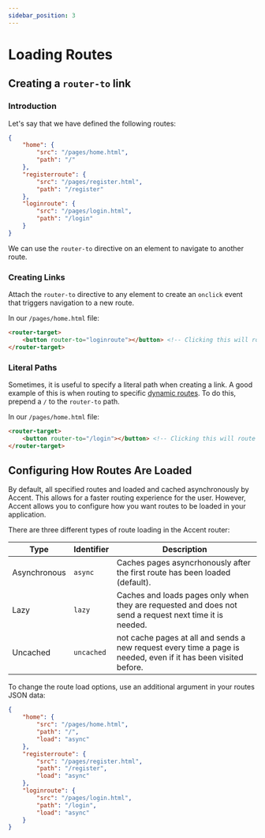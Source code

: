 ```yaml
---
sidebar_position: 3
---
```


# Loading Routes

## Creating a `router-to` link

### Introduction

Let's say that we have defined the following routes: 

```json
{
    "home": {
        "src": "/pages/home.html",
        "path": "/"
    },
    "registerroute": {
        "src": "/pages/register.html",
        "path": "/register"
    },
    "loginroute": {
        "src": "/pages/login.html",
        "path": "/login"
    }
}
```

We can use the `router-to` directive on an element to navigate to another route.

### Creating Links

Attach the `router-to` directive to any element to create an `onclick` event that triggers navigation to a new route. 

In our `/pages/home.html` file: 

```html
<router-target>
    <button router-to="loginroute"></button> <!-- Clicking this will route us to the "loginroute" route (aka. "/login")-->
</router-target>
```

### Literal Paths

Sometimes, it is useful to specify a literal path when creating a link. A good example of this is when routing to specific [dynamic routes](dynamic-routes). To do this, prepend a `/` to the `router-to` path. 

In our `/pages/home.html` file: 

```html
<router-target>
    <button router-to="/login"></button> <!-- Clicking this will route us to "/login." What route this pertains to does not matter. -->
</router-target>
```

## Configuring How Routes Are Loaded

By default, all specified routes and loaded and cached asynchronously by Accent. This allows for a faster routing experience for the user. However, Accent allows you to configure how you want routes to be loaded in your application. 

There are three different types of route loading in the Accent router: 

| Type         | Identifier | Description                                                                                                          |
| ------------ | ---------- | -------------------------------------------------------------------------------------------------------------------- |
| Asynchronous | `async`    | Caches pages asyncrhonously after the first route has been loaded (default).                                         |
| Lazy         | `lazy`     | Caches and loads pages only when they are requested and does not send a request next time it is needed.              |
| Uncached     | `uncached` | not cache pages at all and sends a new request every time a page is needed, even if it has been visited before. |

To change the route load options, use an additional argument in your routes JSON data:

```json
{
    "home": {
        "src": "/pages/home.html",
        "path": "/",
        "load": "async"
    },
    "registerroute": {
        "src": "/pages/register.html",
        "path": "/register",
        "load": "async"
    },
    "loginroute": {
        "src": "/pages/login.html",
        "path": "/login",
        "load": "async"
    }
}
```